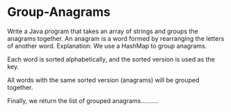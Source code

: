 # Group-Anagrams
Write a Java program that takes an array of strings and groups the anagrams together. An anagram is a word formed by rearranging the letters of another word.
 Explanation:
We use a HashMap to group anagrams.

Each word is sorted alphabetically, and the sorted version is used as the key.

All words with the same sorted version (anagrams) will be grouped together.

Finally, we return the list of grouped anagrams..........

